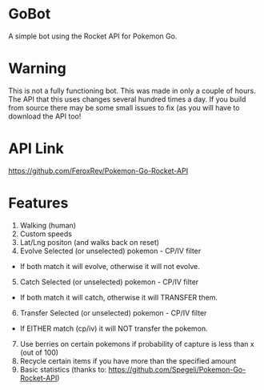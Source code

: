 # GoBot
A simple bot using the Rocket API for Pokemon Go.


# Warning
This is not a fully functioning bot. This was made in only a couple of hours. The API that this uses changes several hundred times a day.
If you build from source there may be some small issues to fix (as you will have to download the API too!

# API Link 
https://github.com/FeroxRev/Pokemon-Go-Rocket-API

# Features
1. Walking (human)
2. Custom speeds
3. Lat/Lng positon (and walks back on reset)
4. Evolve Selected (or unselected) pokemon - CP/IV filter
  - If both match it will evolve, otherwise it will not evolve.
5. Catch Selected (or unselected) pokemon - CP/IV filter
  - If both match it will catch, otherwise it will TRANSFER them.
6. Transfer Selected (or unselected) pokemon - CP/IV filter
  - If EITHER match (cp/iv) it will NOT transfer the pokemon.
7. Use berries on certain pokemons if probability of capture is less than x (out of 100)
8. Recycle certain items if you have more than the specified amount
9. Basic statistics (thanks to: https://github.com/Spegeli/Pokemon-Go-Rocket-API)

